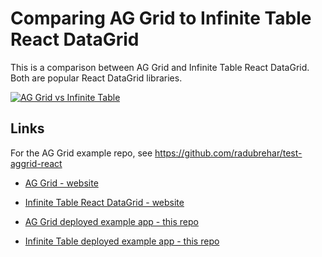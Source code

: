 # Comparing AG Grid to Infinite Table React DataGrid

This is a comparison between AG Grid and Infinite Table React DataGrid. Both are popular React DataGrid libraries.

[![AG Grid vs Infinite Table](https://img.youtube.com/vi/3FZG6Eia27Y/0.jpg)](https://www.youtube.com/watch?v=3FZG6Eia27Y)


## Links

For the AG Grid example repo, see https://github.com/radubrehar/test-aggrid-react


- [AG Grid - website](https://www.ag-grid.com/)
- [Infinite Table React DataGrid - website](https://infinite-table.com/)

- [AG Grid deployed example app - this repo](https://perf-aggrid-react.netlify.app/)
- [Infinite Table deployed example app - this repo](https://perf-infinite-table.netlify.app/)